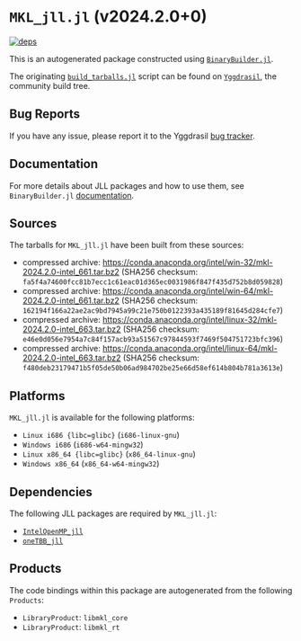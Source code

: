 # `MKL_jll.jl` (v2024.2.0+0)

[![deps](https://juliahub.com/docs/MKL_jll/deps.svg)](https://juliahub.com/ui/Packages/General/MKL_jll/)

This is an autogenerated package constructed using [`BinaryBuilder.jl`](https://github.com/JuliaPackaging/BinaryBuilder.jl).

The originating [`build_tarballs.jl`](https://github.com/JuliaPackaging/Yggdrasil/blob/09f104ff161a439a3a476abcd82125593e2b80b5/M/MKL/build_tarballs.jl) script can be found on [`Yggdrasil`](https://github.com/JuliaPackaging/Yggdrasil/), the community build tree.

## Bug Reports

If you have any issue, please report it to the Yggdrasil [bug tracker](https://github.com/JuliaPackaging/Yggdrasil/issues).

## Documentation

For more details about JLL packages and how to use them, see `BinaryBuilder.jl` [documentation](https://docs.binarybuilder.org/stable/jll/).

## Sources

The tarballs for `MKL_jll.jl` have been built from these sources:

* compressed archive: https://conda.anaconda.org/intel/win-32/mkl-2024.2.0-intel_661.tar.bz2 (SHA256 checksum: `fa5f4a74600fcc81b7ecc1c61eac01d365ec0031986f847f435d752b8d059828`)
* compressed archive: https://conda.anaconda.org/intel/win-64/mkl-2024.2.0-intel_661.tar.bz2 (SHA256 checksum: `162194f166a22ae2ac9bd7945a99c21e750b0122393a435189f81645d284cfe7`)
* compressed archive: https://conda.anaconda.org/intel/linux-32/mkl-2024.2.0-intel_663.tar.bz2 (SHA256 checksum: `e46e0d056e7954a7c84f157acb93a51567c97844593f7469f504751723bfc396`)
* compressed archive: https://conda.anaconda.org/intel/linux-64/mkl-2024.2.0-intel_663.tar.bz2 (SHA256 checksum: `f480deb23179471b5f05de50b06ad984702be25e66d58ef614b804b781a3613e`)

## Platforms

`MKL_jll.jl` is available for the following platforms:

* `Linux i686 {libc=glibc}` (`i686-linux-gnu`)
* `Windows i686` (`i686-w64-mingw32`)
* `Linux x86_64 {libc=glibc}` (`x86_64-linux-gnu`)
* `Windows x86_64` (`x86_64-w64-mingw32`)

## Dependencies

The following JLL packages are required by `MKL_jll.jl`:

* [`IntelOpenMP_jll`](https://github.com/JuliaBinaryWrappers/IntelOpenMP_jll.jl)
* [`oneTBB_jll`](https://github.com/JuliaBinaryWrappers/oneTBB_jll.jl)

## Products

The code bindings within this package are autogenerated from the following `Products`:

* `LibraryProduct`: `libmkl_core`
* `LibraryProduct`: `libmkl_rt`
